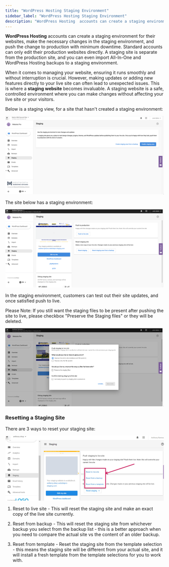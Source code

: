 ```yaml
---
title: "WordPress Hosting Staging Environment"
sidebar_label: "WordPress Hosting Staging Environment"
description: "WordPress Hosting  accounts can create a staging environment for their websites, make the necessary changes in the staging environment, and push the change to"
---
```


**WordPress Hosting** accounts can create a staging environment for their websites, make the necessary changes in the staging environment, and push the change to production with minimum downtime. Standard accounts can only edit their production websites directly. A staging site is separate from the production site, and you can even import All-In-One and WordPress Hosting backups to a staging environment.

When it comes to managing your website, ensuring it runs smoothly and without interruption is crucial. However, making updates or adding new features directly to your live site can often lead to unexpected issues. This is where a **staging website** becomes invaluable. A staging website is a safe, controlled environment where you can make changes without affecting your live site or your visitors.

Below is a staging view, for a site that hasn't created a staging environment:

![mceclip0.png](./img/4406961488151-d5926f8a9e.png)

The site below has a staging environment:

![mceclip1.png](./img/4406961488151-3adbd3a7b9.png)

In the staging environment, customers can test out their site updates, and once satisfied push to live.

Please Note: If you still want the staging files to be present after pushing the site to live, please checkbox "Preserve the Staging files" or they will be deleted. 

![mceclip2.png](./img/4406961488151-d1e41336e3.png)

### Resetting a Staging Site

There are 3 ways to reset your staging site:

![blobid0.png](./img/4406961488151-597243ad1e.png)

1) Reset to live site - This will reset the staging site and make an exact copy of the live site currently.

2) Reset from backup - This will reset the staging site from whichever backup you select from the backup list - this is a better approach when you need to compare the actual site vs the content of an older backup.

3) Reset from template - Reset the staging site from the template selection - this means the staging site will be different from your actual site, and it will install a fresh template from the template selections for you to work with.